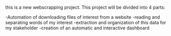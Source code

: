 this is a new webscrapping project. This project will be divided into 4 parts:

-Automation of downloading files of interest from a website
-reading and separating words of my interest
-extraction and organization of this data for my stakeholder
-creation of an automatic and interactive dashboard
